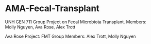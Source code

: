 # AMA-Fecal-Transplant
UNH GEN 711 Group Project on Fecal Microbiota Transplant. Members: Molly Nguyen, Ava Rose, Alex Trott

Ava Rose
Project: FMT 
Group Members: Alex Trott, Molly Nguyen
